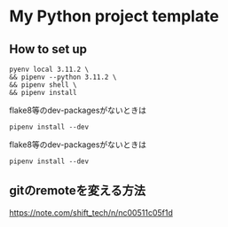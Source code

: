 # My Python project template

## How to set up

```
pyenv local 3.11.2 \
&& pipenv --python 3.11.2 \
&& pipenv shell \
&& pipenv install
```

flake8等のdev-packagesがないときは

```
pipenv install --dev
```

flake8等のdev-packagesがないときは

```
pipenv install --dev
```

## gitのremoteを変える方法

<https://note.com/shift_tech/n/nc00511c05f1d>
